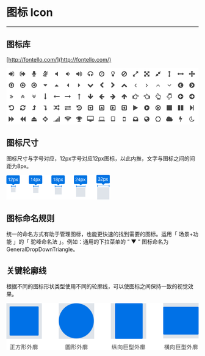 # 图标 Icon

* * *

## 图标库

[http://fontello.com/](http://fontello.com/)

![avatar](imgs/icon_1.png)

## 图标尺寸

图标尺寸与字号对应，12px字号对应12px图标，以此内推，文字与图标之间的间距为8px。

![avatar](imgs/icon_2.png)

## 图标命名规则

统一的命名方式有助于管理图标，也能更快速的找到需要的图标。运用「 场景+功能 」的「 驼峰命名法 」。例如：通用的下拉菜单的 “ ▼ ” 图标命名为 GeneralDropDownTriangle。


## 关键轮廓线

根据不同的图标形状类型使用不同的轮廓线，可以使图标之间保持一致的视觉效果。

![avatar](imgs/icon_3.png)
